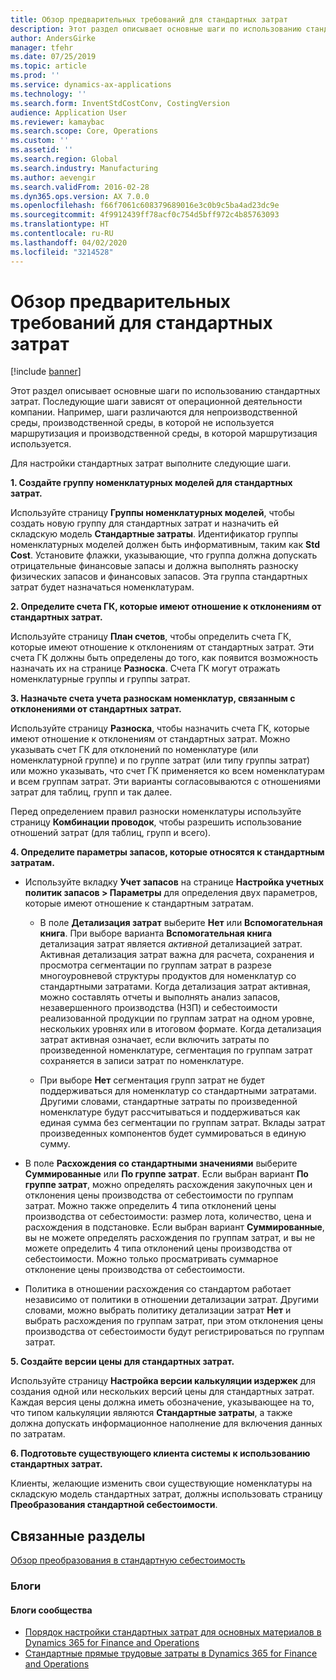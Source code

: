 ```yaml
---
title: Обзор предварительных требований для стандартных затрат
description: Этот раздел описывает основные шаги по использованию стандартных затрат.
author: AndersGirke
manager: tfehr
ms.date: 07/25/2019
ms.topic: article
ms.prod: ''
ms.service: dynamics-ax-applications
ms.technology: ''
ms.search.form: InventStdCostConv, CostingVersion
audience: Application User
ms.reviewer: kamaybac
ms.search.scope: Core, Operations
ms.custom: ''
ms.assetid: ''
ms.search.region: Global
ms.search.industry: Manufacturing
ms.author: aevengir
ms.search.validFrom: 2016-02-28
ms.dyn365.ops.version: AX 7.0.0
ms.openlocfilehash: f66f7061c608379689016e3c0b9c5ba4ad23dc9e
ms.sourcegitcommit: 4f9912439ff78acf0c754d5bff972c4b85763093
ms.translationtype: HT
ms.contentlocale: ru-RU
ms.lasthandoff: 04/02/2020
ms.locfileid: "3214528"
---
```

# <a name="prerequisites-for-standard-costs-overview"></a>Обзор предварительных требований для стандартных затрат

[!include [banner](../includes/banner.md)]

Этот раздел описывает основные шаги по использованию стандартных затрат. Последующие шаги зависят от операционной деятельности компании. Например, шаги различаются для непроизводственной среды, производственной среды, в которой не используется маршрутизация и производственной среды, в которой маршрутизация используется. 

Для настройки стандартных затрат выполните следующие шаги.

**1. Создайте группу номенклатурных моделей для стандартных затрат.**

Используйте страницу **Группы номенклатурных моделей**, чтобы создать новую группу для стандартных затрат и назначить ей складскую модель **Стандартные затраты**. Идентификатор группы номенклатурных моделей должен быть информативным, таким как **Std Cost**. Установите флажки, указывающие, что группа должна допускать отрицательные финансовые запасы и должна выполнять разноску физических запасов и финансовых запасов. Эта группа стандартных затрат будет назначаться номенклатурам.

**2. Определите счета ГК, которые имеют отношение к отклонениям от стандартных затрат.** 

Используйте страницу **План счетов**, чтобы определить счета ГК, которые имеют отношение к отклонениям от стандартных затрат. Эти счета ГК должны быть определены до того, как появится возможность назначать их на странице **Разноска**. Счета ГК могут отражать номенклатурные группы и группы затрат.

**3. Назначьте счета учета разноскам номенклатур, связанным с отклонениями от стандартных затрат.** 

Используйте страницу **Разноска**, чтобы назначить счета ГК, которые имеют отношение к отклонениям от стандартных затрат. Можно указывать счет ГК для отклонений по номенклатуре (или номенклатурной группе) и по группе затрат (или типу группы затрат) или можно указывать, что счет ГК применяется ко всем номенклатурам и всем группам затрат. Эти варианты согласовываются с отношениями затрат для таблиц, групп и так далее. 

Перед определением правил разноски номенклатуры используйте страницу **Комбинации проводок**, чтобы разрешить использование отношений затрат (для таблиц, групп и всего).

**4. Определите параметры запасов, которые относятся к стандартным затратам.** 

-  Используйте вкладку **Учет запасов** на странице **Настройка учетных политик запасов > Параметры** для определения двух параметров, которые имеют отношение к стандартным затратам.

    -  В поле **Детализация затрат** выберите **Нет** или **Вспомогательная книга**. При выборе варианта **Вспомогательная книга** детализация затрат является *активной* детализацией затрат. Активная детализация затрат важна для расчета, сохранения и просмотра сегментации по группам затрат в разрезе многоуровневой структуры продуктов для номенклатур со стандартными затратами. Когда детализация затрат активная, можно составлять отчеты и выполнять анализ запасов, незавершенного производства (НЗП) и себестоимости реализованной продукции по группам затрат на одном уровне, нескольких уровнях или в итоговом формате. Когда детализация затрат активная означает, если включить затраты по произведенной номенклатуре, сегментация по группам затрат сохраняется в записи затрат по номенклатуре. 

    -  При выборе **Нет** сегментация групп затрат не будет поддерживаться для номенклатур со стандартными затратами. Другими словами, стандартные затраты по произведенной номенклатуре будут рассчитываться и поддерживаться как единая сумма без сегментации по группам затрат. Вклады затрат произведенных компонентов будет суммироваться в единую сумму.

-  В поле **Расхождения со стандартными значениями** выберите **Суммированные** или **По группе затрат**. Если выбран вариант **По группе затрат**, можно определять расхождения закупочных цен и отклонения цены производства от себестоимости по группам затрат. Можно также определить 4 типа отклонений цены производства от себестоимости: размер лота, количество, цена и расхождения в подстановке. Если выбран вариант **Суммированные**, вы не можете определять расхождения по группам затрат, и вы не можете определить 4 типа отклонений цены производства от себестоимости. Можно только просматривать суммарное отклонение цены производства от себестоимости.

-  Политика в отношении расхождения со стандартом работает независимо от политики в отношении детализации затрат. Другими словами, можно выбрать политику детализации затрат **Нет** и выбрать расхождения по группам затрат, при этом отклонения цены производства от себестоимости будут регистрироваться по группам затрат.

**5. Создайте версии цены для стандартных затрат.** 

Используйте страницу **Настройка версии калькуляции издержек** для создания одной или нескольких версий цены для стандартных затрат. Каждая версия цены должна иметь обозначение, указывающее на то, что типом калькуляции являются **Стандартные затраты**, а также должна допускать информационное наполнение для включения данных по затратам.

**6. Подготовьте существующего клиента системы к использованию стандартных затрат.** 

Клиенты, желающие изменить свои существующие номенклатуры на складскую модель стандартных затрат, должны использовать страницу **Преобразования стандартной себестоимости**.


<a name="related-topics"></a>Связанные разделы
--------

[Обзор преобразования в стандартную себестоимость](standard-cost-conversion-overview.md)

### <a name="blogs"></a>Блоги

#### <a name="community-blogs"></a>Блоги сообщества

- [Порядок настройки стандартных затрат для основных материалов в Dynamics 365 for Finance and Operations](https://financefunction.tech/2018/06/07/how-to-set-up-standard-costs-for-direct-materials-in-dynamics-365-for-finance-and-operations)
- [Стандартные прямые трудовые затраты в Dynamics 365 for Finance and Operations](https://financefunction.tech/2018/07/16/standard-direct-labor-cost-in-dynamics-365-for-finance-and-operations)
